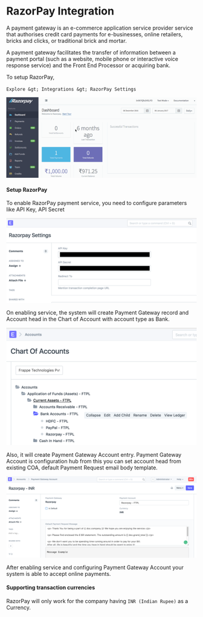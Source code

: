 
# RazorPay Integration



A payment gateway is an e-commerce application service provider service that authorises credit card payments for e-businesses, online retailers, bricks and clicks, or traditional brick and mortar.


A payment gateway facilitates the transfer of information between a payment portal (such as a website, mobile phone or interactive voice response service) and the Front End Processor or acquiring bank.


To setup RazorPay,


`Explore &gt; Integrations &gt; RazorPay Settings`


![Razorpay Settings](/files/razorpay-api.gif)


#### Setup RazorPay


To enable RazorPay payment service, you need to configure parameters like API Key, API Secret


![Razorpay Settings](/files/razorpay_settings.png)


On enabling service, the system will create Payment Gateway record and Account head in the Chart of Account with account type as Bank.


![Razorpay COA](/files/razorpay_coa.png)


Also, it will create Payment Gateway Account entry. Payment Gateway Account is configuration hub from this you can set account head from existing COA, default Payment Request email body template.


![Payment Gateway Account](/files/payment_gateway_account_razorpay.png)


After enabling service and configuring Payment Gateway Account your system is able to accept online payments.


#### Supporting transaction currencies


RazorPay will only work for the company having `INR (Indian Rupee)` as a Currency.




